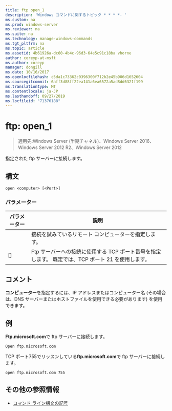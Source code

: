 ```yaml
---
title: ftp open_1
description: 'Windows コマンドに関するトピック * * * *- '
ms.custom: na
ms.prod: windows-server
ms.reviewer: na
ms.suite: na
ms.technology: manage-windows-commands
ms.tgt_pltfrm: na
ms.topic: article
ms.assetid: 4b61926a-dc60-4b4c-96d3-64e5c91c18ba vhorne
author: coreyp-at-msft
ms.author: coreyp
manager: dongill
ms.date: 10/16/2017
ms.openlocfilehash: c5da1c73362c0396300f712b2e45b906d1652604
ms.sourcegitcommit: 6aff3d88ff22ea141a6ea6572a5ad8dd6321f199
ms.translationtype: MT
ms.contentlocale: ja-JP
ms.lasthandoff: 09/27/2019
ms.locfileid: "71376188"
---
```

# <a name="ftp-open_1"></a>ftp: open_1

>適用先:Windows Server (半期チャネル)、Windows Server 2016、Windows Server 2012 R2、Windows Server 2012

指定された ftp サーバーに接続します。   
## <a name="syntax"></a>構文  
```  
open <computer> [<Port>]  
```  
### <a name="parameters"></a>パラメーター  

| パラメーター  |                                           説明                                            |
|------------|--------------------------------------------------------------------------------------------------|
| <computer> |                接続を試みているリモート コンピューターを指定します。                 |
|  [<Port>]  | Ftp サーバーへの接続に使用する TCP ポート番号を指定します。 既定では、TCP ポート 21 を使用します。 |

## <a name="remarks"></a>コメント  
**コンピューター**を指定するには、IP アドレスまたはコンピューター名 (その場合は、DNS サーバーまたはホストファイルを使用できる必要があります) を使用できます。  
## <a name="BKMK_Examples"></a>例  
**Ftp.microsoft.com**で ftp サーバーに接続します。  
```  
Open ftp.microsoft.com  
```  
TCP ポート755でリッスンしている**ftp.microsoft.com**で ftp サーバーに接続します。  
```  
open ftp.microsoft.com 755  
```  
## <a name="additional-references"></a>その他の参照情報  
-   [コマンド ライン構文の記号](command-line-syntax-key.md)  
